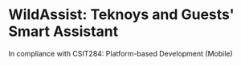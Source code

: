 <h1>WildAssist: Teknoys and Guests' Smart Assistant</h1>

In compliance with CSIT284: Platform-based Development (Mobile)
